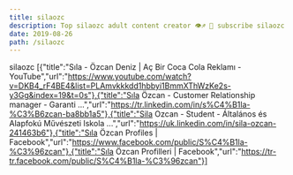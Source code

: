 ```yaml
---
title: silaozc
description: Top silaozc adult content creator 👁♐️ 👑 subscribe silaozc to my porn site below IG silaozc
date: 2019-08-26
path: /silaozc
---
```


silaozc
[{"title":"Sıla - Özcan Deniz | Aç Bir Coca Cola Reklamı - YouTube","url":"https://www.youtube.com/watch?v=DKB4_rF4BE4&list=PLAmvkkkdd1hbbyi1BmmXThWzKe2s-y3Gg&index=19&t=0s"},{"title":"Sıla Özcan - Customer Relationship manager - Garanti ...","url":"https://tr.linkedin.com/in/s%C4%B1la-%C3%B6zcan-ba8bb1a5"},{"title":"Sila Ozcan - Student - Általános és Alapfokú Művészeti Iskola ...","url":"https://uk.linkedin.com/in/sila-ozcan-241463b6"},{"title":"Sıla Özcan Profiles | Facebook","url":"https://www.facebook.com/public/S%C4%B1la-%C3%96zcan"},{"title":"Sıla Özcan Profilleri | Facebook","url":"https://tr-tr.facebook.com/public/S%C4%B1la-%C3%96zcan"}]

